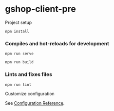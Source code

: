 # gshop-client-pre

Project setup

```
npm install
```

### Compiles and hot-reloads for development

```
npm run serve
```

```
npm run build
```

### Lints and fixes files

```
npm run lint
```

Customize configuration

See [Configuration Reference](https://cli.vuejs.org/config/).
